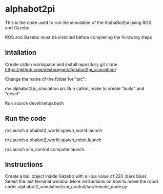# alphabot2pi
This is the code used to run the simulation of the AlphaBot2pi using ROS and Gazebo

ROS and Gazebo must be installed before completing the following steps

## Intallation
Create catkin workspace and install repository
git clone https://github.com/nestoregon/alphabot2pi_simulation/

Change the name of the folder for "src":

mv alphabot2pi_simulation src
Run catkin_make to create "build" and "devel"

Run source devel/setup.bash

## Run the code
roslaunch alphabot2_world spawn_world.launch

roslaunch alphabot2_world spawn_robot.launch

roslaunch sim_control computer.launch

## Instructions
Create a ball object inside Gazebo with a Hue value of 220 (dark blue).
Select the last terminal window. More instructions on how to move the robot under alphabot2_simulation/sim_control/src/remote_node.py
